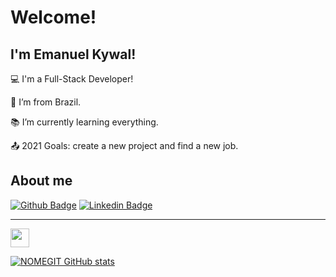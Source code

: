 # Welcome!

 

## I'm Emanuel Kywal!

 

:computer: I'm a Full-Stack Developer!

:house_with_garden: I’m from Brazil.

:books: I’m currently learning everything.

:outbox_tray: 2021 Goals: create a new project and find a new job.

 

## About me

[![Github Badge](https://img.shields.io/badge/-Github-000?style=flat-badge&logo=Github&logoColor=white&link=LINK_GIT)](https://github.com/Kywal) [![Linkedin Badge](https://img.shields.io/badge/LinkedIn-0077B5?style=flat-badge&logo=linkedin&logoColor=white)](https://www.linkedin.com/in/emanuelkywal)

<hr>

<img height= "30" src="https://img.shields.io/badge/Java-ED8B00?style=for-the-badge&logo=java&logoColor=white">

[![NOMEGIT GitHub stats](https://github-readme-stats.vercel.app/api?username=Kywal)](https://github.com/Kywal/github-readme-stats)


<!--
GIF
- Encontre o gif que mais combina com você nesse link:

https://github.com/TheDudeThatCode/TheDudeThatCode

*OBS deixo abaixo um exemplo para ser usado:

<img src=https://github.com/TheDudeThatCode/TheDudeThatCode/blob/master/Assets/Earth.gif width="30">

Imagem
1. Você pode usar qualquer imagem que aceite markdown no Github. Se quiser pegar a imagem de algum repositório, pode usar o seguinte formato:

<img align="right" width="400" height="400" src="coloque_o_link_de_uma_foto_aqui">



**Kywal/Kywal** is a ✨ _special_ ✨ repository because its `README.md` (this file) appears on your GitHub profile.

Here are some ideas to get you started:

- 🔭 I’m currently working on ...
- 🌱 I’m currently learning ...
- 👯 I’m looking to collaborate on ...
- 🤔 I’m looking for help with ...
- 💬 Ask me about ...
- 📫 How to reach me: ...
- 😄 Pronouns: ...
- ⚡ Fun fact: ...
-->
